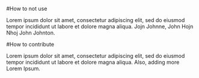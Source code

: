 #How to not use

Lorem ipsum dolor sit amet, consectetur adipiscing elit, sed do eiusmod tempor incididunt ut labore et dolore magna aliqua. Jojn Johnne, John Hojn Nhoj John Johnton.

#How to contribute

Lorem ipsum dolor sit amet, consectetur adipiscing elit, sed do eiusmod tempor incididunt ut labore et dolore magna aliqua. Also, adding more Lorem Ipsum.
